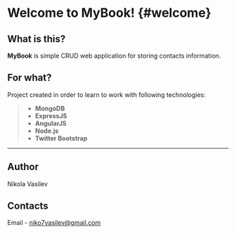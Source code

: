Welcome to MyBook!	{#welcome}
=====================

What is this?
-------------
**MyBook** is simple CRUD web application for storing contacts information.

For what?
-------------
Project created in order to learn to work with following technologies:

> * **MongoDB**
> * **ExpressJS**
> * **AngularJS**
> * **Node.js**
> * **Twitter Bootstrap**

-------------
## Author
Nikola Vasilev

## Contacts
Email -  [niko7vasilev@gmail.com][1]

  [1]: niko7vasilev@gmail.com